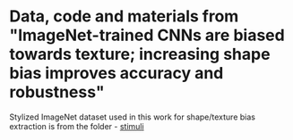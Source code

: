 # Data, code and materials from <br>"ImageNet-trained CNNs are biased towards texture; increasing shape bias improves accuracy and robustness"

Stylized ImageNet dataset used in this work for shape/texture bias extraction is from the folder - [stimuli](https://github.com/shikhartuli/cnn_txf_bias/tree/main/texture-vs-shape/stimuli) 
